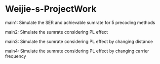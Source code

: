 # Weijie-s-ProjectWork
main1: Simulate the SER and achievable sumrate for 5 precoding methods

main2: Simulate the sumrate considering PL effect

main3: Simulate the sumrate considering PL effect by changing distance

main4: Simulate the sumrate considering PL effect by changing carrier frequency
